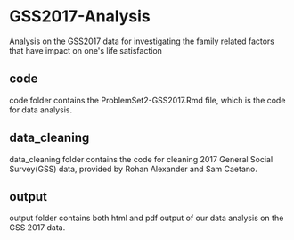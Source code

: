 # GSS2017-Analysis
Analysis on the GSS2017 data for investigating the family related factors that have impact on one's life satisfaction

## code 
code folder contains the ProblemSet2-GSS2017.Rmd file, which is the code for data analysis.

## data_cleaning
data_cleaning folder contains the code for cleaning 2017 General Social Survey(GSS) data, provided by Rohan Alexander and Sam Caetano.

## output
output folder contains both html and pdf output of our data analysis on the GSS 2017 data.